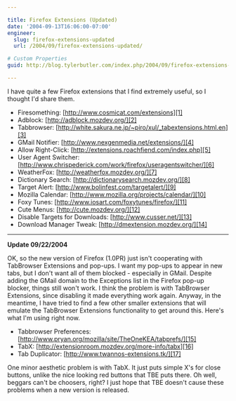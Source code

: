 ```yaml
---

title: Firefox Extensions (Updated)
date: '2004-09-13T16:06:00-07:00'
engineer:
  slug: firefox-extensions-updated
  url: /2004/09/firefox-extensions-updated/

# Custom Properties
guid: http://blog.tylerbutler.com/index.php/2004/09/firefox-extensions-updated/

---
```


I have quite a few Firefox extensions that I find extremely useful, so I
thought I'd share them.

  * Firesomething: [http://www.cosmicat.com/extensions][1]
  * Adblock: [http://adblock.mozdev.org/][2]
  * Tabbrowser: [http://white.sakura.ne.jp/~piro/xul/_tabextensions.html.en][3]
  * GMail Notifier: [http://www.nexgenmedia.net/extensions/][4]
  * Allow Right-Click: [http://extensions.roachfiend.com/index.php][5]
  * User Agent Switcher: [http://www.chrispederick.com/work/firefox/useragentswitcher/][6]
  * WeatherFox: [http://weatherfox.mozdev.org/][7]
  * Dictionary Search: [http://dictionarysearch.mozdev.org/][8]
  * Target Alert: [http://www.bolinfest.com/targetalert/][9]
  * Mozilla Calendar: [http://www.mozilla.org/projects/calendar/][10]
  * Foxy Tunes: [http://www.iosart.com/foxytunes/firefox/][11]
  * Cute Menus: [http://cute.mozdev.org/][12]
  * Disable Targets for Downloads: [http://www.cusser.net/][13]
  * Download Manager Tweak: [http://dmextension.mozdev.org/][14]

* * *

**Update 09/22/2004**

OK, so the new version of Firefox (1.0PR) just isn't cooperating with
TabBrowser Extensions and pop-ups. I want my pop-ups to appear in new tabs,
but I don't want all of them blocked - especially in GMail. Despite adding the
GMail domain to the Exceptions list in the Firefox pop-up blocker, things
still won't work. I think the problem is with TabBrowser Extensions, since
disabling it made everything work again. Anyway, in the meantime, I have tried
to find a few other smaller extensions that will emulate the TabBrowser
Extensions functionality to get around this. Here's what I'm using right now.

  * Tabbrowser Preferences: [http://www.pryan.org/mozilla/site/TheOneKEA/tabprefs/][15]
  * TabX: [http://extensionroom.mozdev.org/more-info/tabx][16]
  * Tab Duplicator: [http://www.twannos-extensions.tk/][17]

One minor aesthetic problem is with TabX. It just puts simple X's for close
buttons, unlike the nice looking red buttons that TBE puts there. Oh well,
beggars can't be choosers, right? I just hope that TBE doesn't cause these
problems when a new version is released.

   [1]: http://www.cosmicat.com/extensions
   [2]: http://adblock.mozdev.org/
   [3]: http://white.sakura.ne.jp/~piro/xul/_tabextensions.html.en
   [4]: http://www.nexgenmedia.net/extensions/
   [5]: http://extensions.roachfiend.com/index.php
   [6]: http://www.chrispederick.com/work/firefox/useragentswitcher/
   [7]: http://weatherfox.mozdev.org/
   [8]: http://dictionarysearch.mozdev.org/
   [9]: http://www.bolinfest.com/targetalert/
   [10]: http://www.mozilla.org/projects/calendar/
   [11]: http://www.iosart.com/foxytunes/firefox/
   [12]: http://cute.mozdev.org/
   [13]: http://www.cusser.net/
   [14]: http://dmextension.mozdev.org/
   [15]: http://www.pryan.org/mozilla/site/TheOneKEA/tabprefs/
   [16]: http://extensionroom.mozdev.org/more-info/tabx
   [17]: http://www.twannos-extensions.tk/

